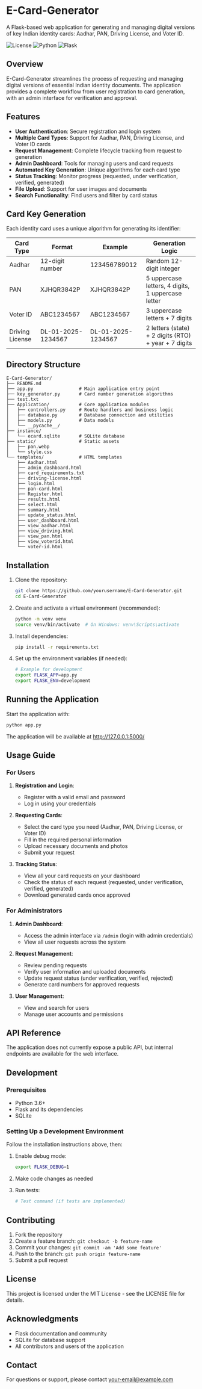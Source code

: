# E-Card-Generator

A Flask-based web application for generating and managing digital versions of key Indian identity cards: Aadhar, PAN, Driving License, and Voter ID.

![License](https://img.shields.io/badge/license-MIT-blue.svg)
![Python](https://img.shields.io/badge/python-3.6+-blue.svg)
![Flask](https://img.shields.io/badge/flask-2.0+-green.svg)

## Overview

E-Card-Generator streamlines the process of requesting and managing digital versions of essential Indian identity documents. The application provides a complete workflow from user registration to card generation, with an admin interface for verification and approval.

## Features

- **User Authentication**: Secure registration and login system
- **Multiple Card Types**: Support for Aadhar, PAN, Driving License, and Voter ID cards
- **Request Management**: Complete lifecycle tracking from request to generation
- **Admin Dashboard**: Tools for managing users and card requests
- **Automated Key Generation**: Unique algorithms for each card type
- **Status Tracking**: Monitor progress (requested, under verification, verified, generated)
- **File Upload**: Support for user images and documents
- **Search Functionality**: Find users and filter by card status

## Card Key Generation

Each identity card uses a unique algorithm for generating its identifier:

| Card Type | Format | Example | Generation Logic |
|-----------|--------|---------|-----------------|
| Aadhar | 12-digit number | 123456789012 | Random 12-digit integer |
| PAN | XJHQR3842P | XJHQR3842P | 5 uppercase letters, 4 digits, 1 uppercase letter |
| Voter ID | ABC1234567 | ABC1234567 | 3 uppercase letters + 7 digits |
| Driving License | DL-01-2025-1234567 | DL-01-2025-1234567 | 2 letters (state) + 2 digits (RTO) + year + 7 digits |

## Directory Structure

```
E-Card-Generator/
├── README.md
├── app.py                 # Main application entry point
├── key_generator.py       # Card number generation algorithms
├── test.txt
├── Application/           # Core application modules
│   ├── controllers.py     # Route handlers and business logic
│   ├── database.py        # Database connection and utilities
│   ├── models.py          # Data models
│   └── __pycache__/
├── instance/
│   └── ecard.sqlite       # SQLite database
├── static/                # Static assets
│   ├── pan.webp
│   └── style.css
└── templates/             # HTML templates
    ├── Aadhar.html
    ├── admin_dashboard.html
    ├── card_requirements.txt
    ├── driving-license.html
    ├── login.html
    ├── pan-card.html
    ├── Register.html
    ├── results.html
    ├── select.html
    ├── summary.html
    ├── update_status.html
    ├── user_dashboard.html
    ├── view_aadhar.html
    ├── view_driving.html
    ├── view_pan.html
    ├── view_voterid.html
    └── voter-id.html
```

## Installation

1. Clone the repository:
   ```bash
   git clone https://github.com/yourusername/E-Card-Generator.git
   cd E-Card-Generator
   ```

2. Create and activate a virtual environment (recommended):
   ```bash
   python -m venv venv
   source venv/bin/activate  # On Windows: venv\Scripts\activate
   ```

3. Install dependencies:
   ```bash
   pip install -r requirements.txt
   ```

4. Set up the environment variables (if needed):
   ```bash
   # Example for development
   export FLASK_APP=app.py
   export FLASK_ENV=development
   ```

## Running the Application

Start the application with:

```bash
python app.py
```

The application will be available at http://127.0.0.1:5000/

## Usage Guide

### For Users

1. **Registration and Login**:
   - Register with a valid email and password
   - Log in using your credentials

2. **Requesting Cards**:
   - Select the card type you need (Aadhar, PAN, Driving License, or Voter ID)
   - Fill in the required personal information
   - Upload necessary documents and photos
   - Submit your request

3. **Tracking Status**:
   - View all your card requests on your dashboard
   - Check the status of each request (requested, under verification, verified, generated)
   - Download generated cards once approved

### For Administrators

1. **Admin Dashboard**:
   - Access the admin interface via `/admin` (login with admin credentials)
   - View all user requests across the system

2. **Request Management**:
   - Review pending requests
   - Verify user information and uploaded documents
   - Update request status (under verification, verified, rejected)
   - Generate card numbers for approved requests

3. **User Management**:
   - View and search for users
   - Manage user accounts and permissions

## API Reference

The application does not currently expose a public API, but internal endpoints are available for the web interface.

## Development

### Prerequisites

- Python 3.6+
- Flask and its dependencies
- SQLite

### Setting Up a Development Environment

Follow the installation instructions above, then:

1. Enable debug mode:
   ```bash
   export FLASK_DEBUG=1
   ```

2. Make code changes as needed

3. Run tests:
   ```bash
   # Test command (if tests are implemented)
   ```

## Contributing

1. Fork the repository
2. Create a feature branch: `git checkout -b feature-name`
3. Commit your changes: `git commit -am 'Add some feature'`
4. Push to the branch: `git push origin feature-name`
5. Submit a pull request

## License

This project is licensed under the MIT License - see the LICENSE file for details.

## Acknowledgments

- Flask documentation and community
- SQLite for database support
- All contributors and users of the application

## Contact

For questions or support, please contact [your-email@example.com](mailto:your-email@example.com)
